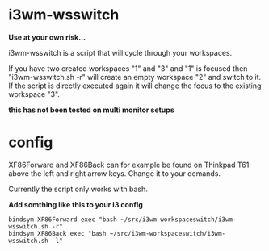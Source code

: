 # i3wm-wsswitch

__Use at your own risk...__

i3wm-wsswitch is a script that will cycle through your workspaces.

If you have two created workspaces "1" and "3" and "1" is focused then "i3wm-wsswitch.sh -r" will create an empty workspace "2" and switch to it. If the script is directly executed again it will change the focus to the existing workspace "3".


__this has not been tested on multi monitor setups__

# config
XF86Forward and XF86Back can for example be found on Thinkpad T61 above the left and right arrow keys. Change it to your demands.

Currently the script only works with bash.

__Add somthing like this to your i3 config__

```
bindsym XF86Forward exec "bash ~/src/i3wm-workspaceswitch/i3wm-wsswitch.sh -r"
bindsym XF86Back exec "bash ~/src/i3wm-workspaceswitch/i3wm-wsswitch.sh -l"
```
